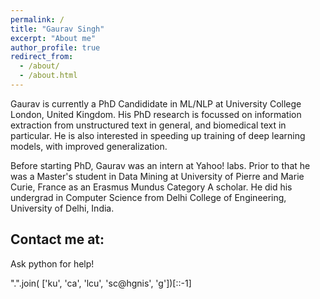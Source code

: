 ```yaml
---
permalink: /
title: "Gaurav Singh"
excerpt: "About me"
author_profile: true
redirect_from: 
  - /about/
  - /about.html
---
```


Gaurav is currently a PhD Candididate in ML/NLP at University College London, United Kingdom. His PhD research is focussed on information extraction from unstructured text in general, and biomedical text in particular. He is also interested in speeding up training of deep learning models, with improved generalization. 


Before starting PhD, Gaurav was an intern at Yahoo! labs. Prior to that he was a Master's student in Data Mining at University of Pierre and Marie Curie, France as an Erasmus Mundus Category A scholar. He did his undergrad in Computer Science from Delhi College of Engineering, University of Delhi, India. 


Contact me at:
------
Ask python for help!

".".join( ['ku', 'ca', 'lcu', 'sc@hgnis', 'g'])[::-1]     